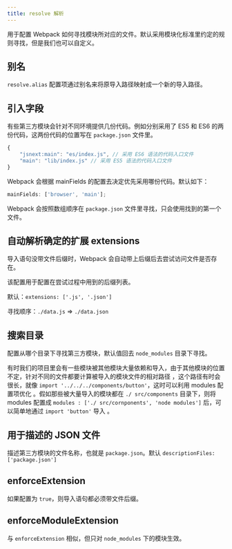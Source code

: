 ```yaml
---
title: resolve 解析
---
```


用于配置 Webpack 如何寻找模块所对应的文件。默认采用模块化标准里约定的规则寻找，但是我们也可以自定义。

## 别名

`resolve.alias` 配置项通过别名来将原导入路径映射成一个新的导入路径。

## 引入字段

有些第三方模块会针对不同环境提供几份代码。例如分别采用了 ES5 和 ES6 的两份代码，这两份代码的位置写在 `package.json` 文件里。

```js
{
    "jsnext:main": "es/index.js", // 采用 ES6 语法的代码入口文件
    "main": "lib/index.js" // 采用 ES5 语法的代码入口文件
}
```

Webpack 会根据 mainFields 的配置去决定优先采用哪份代码。默认如下：

```js
mainFields: ['browser', 'main'];
```

Webpack 会按照数组顺序在 `package.json` 文件里寻找，只会使用找到的第一个文件。

## 自动解析确定的扩展 extensions

导入语句没带文件后缀时，Webpack 会自动带上后缀后去尝试访问文件是否存在。

该配置用于配置在尝试过程中用到的后缀列表。

默认：`extensions: ['.js', '.json']`

寻找顺序：`./data.js` => `./data.json`

## 搜索目录

配置从哪个目录下寻找第三方模块，默认值回去 `node_modules` 目录下寻找。

有时我们的项目里会有一些模块被其他模块大量依赖和导入，由于其他模块的位置不定，针对不同的文件都要计算被导入的模块文件的相对路径 ，这个路径有时会很长，就像 `import '../../../components/button'`，这时可以利用 modules 配置项优化 。假如那些被大量导入的模块都在 `./ src/components` 目录下，则将 modules 配置成 `modules : ['./ src/cornponents', 'node modules']` 后，可以简单地通过 `import 'button'` 导入 。

## 用于描述的 JSON 文件

描述第三方模块的文件名称，也就是 `package.json`。默认 `descriptionFiles: ['package.json']`

## enforceExtension

如果配置为 `true`，则导入语句都必须带文件后缀。

## enforceModuleExtension

与 `enforceExtension` 相似，但只对 `node_modules` 下的模块生效。
